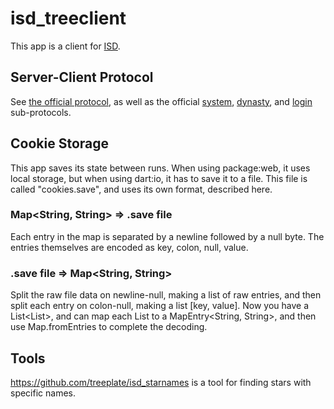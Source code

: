 # isd_treeclient
This app is a client for [ISD](https://interstellar-dynasties.space).
## Server-Client Protocol
See [the official protocol](https://software.hixie.ch/fun/isd/test-2024/servers/src/README.md), as well as the official [system](https://software.hixie.ch/fun/isd/test-2024/servers/src/systems-server/README.md), [dynasty](https://software.hixie.ch/fun/isd/test-2024/servers/src/dynasties-server/README.md), and [login](https://software.hixie.ch/fun/isd/test-2024/servers/src/login-server/README.md) sub-protocols.
## Cookie Storage
This app saves its state between runs. When using package:web, it uses local storage, but when using dart:io, it has to save it to a file. This file is called "cookies.save", and uses its own format, described here.

### Map<String, String> => .save file
Each entry in the map is separated by a newline followed by a null byte. The entries themselves are encoded as key, colon, null, value.
### .save file => Map<String, String>
Split the raw file data on newline-null, making a list of raw entries, and then split each entry on colon-null, making a list [key, value]. Now you have a List<List<String>>, and can map each List<String> to a MapEntry<String, String>, and then use Map.fromEntries to complete the decoding.
## Tools
https://github.com/treeplate/isd_starnames is a tool for finding stars with specific names.